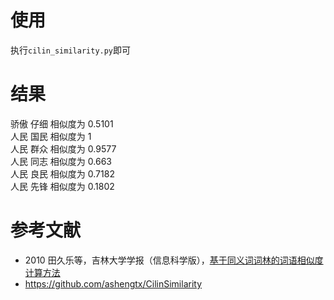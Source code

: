 # 使用
执行`cilin_similarity.py`即可

# 结果
骄傲 仔细 相似度为 0.5101  
人民 国民 相似度为 1  
人民 群众 相似度为 0.9577  
人民 同志 相似度为 0.663  
人民 良民 相似度为 0.7182  
人民 先锋 相似度为 0.1802  

# 参考文献
+ 2010 田久乐等，吉林大学学报（信息科学版），[基于同义词词林的词语相似度计算方法](https://github.com/HuStanding/nlp-exercise/blob/master/cilin_similarity/%E5%9F%BA%E4%BA%8E%E5%90%8C%E4%B9%89%E8%AF%8D%E8%AF%8D%E6%9E%97%E7%9A%84%E8%AF%8D%E8%AF%AD%E7%9B%B8%E4%BC%BC%E5%BA%A6%E8%AE%A1%E7%AE%97%E6%96%B9%E6%B3%95.pdf)
+ https://github.com/ashengtx/CilinSimilarity

